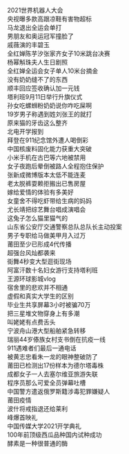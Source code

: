 2021世界机器人大会  
央视曝多款高跟凉鞋有害物超标  
马龙退出全运会单打  
男朋友和奥运冠军撞脸了  
戚薇演的丰碧玉  
全红婵陈芋汐张家齐女子10米跳台决赛  
杨幂斛珠夫人生日剧照  
全红婵全运会女子单人10米台摘金  
没有奶奶缝不了的东西  
顺丰回应签收确认加一元钱  
塔利班9月11日举行升旗仪式  
孙女吃螺蛳粉奶奶说你咋吃屎啊  
19岁男子称遇到姓刘张王的就打  
原来猫的牙齿这么整齐  
北电开学报到  
拜登在911纪念馆外遭人喝倒彩  
中国核废料固化能力获重大突破  
小米手机在古巴等六地被禁用  
女子夜跑后晕倒被路人全程抱住保护  
张新成微博版本太低不能连麦  
老太脱裤耍赖拒搬出已售房屋  
嫁给爱情的体验有多美好  
女童舍不得吃虾带给生病的妈妈  
尤长靖把综艺舞台唱成演唱会  
这兔子怎么猫里猫气的  
山东省公安厅交通警察总队总队长主动投案  
男子专职给马做美甲月入过万  
莆田至少已形成4代传播  
超强台风灿都袭来  
街舞4秒变大型逛街现场  
阿富汗数十名妇女游行支持塔利班  
王源环球影城vlog  
宿舍里的悲欢并不相通  
虚假和真实大学生的区别  
毕业生共享屏幕3小时被骗70万  
把三星堆文物穿身上有多潮  
叫姥姥有点费舌头  
宁波舟山港大型船舶紧急转移  
瑞丽44岁傣族女村支书倒在抗疫一线  
911遇难者们最后一通电话  
被黄志忠看朱一龙的眼神整破防了  
莆田已检测出17份样本为德尔塔毒株  
成都女子一人去塞尔维亚旅游失联  
程序员那么可爱全员弹幕吐槽  
中国警方遣返俄罗斯籍涉毒犯罪嫌疑人  
莆田疫情  
波什将戒指退还给莱利  
峰爆首映礼  
中国传媒大学2021开学典礼  
100年前顶级西瓜品种国内试种成功  
酵素是一种很普通的酶  

